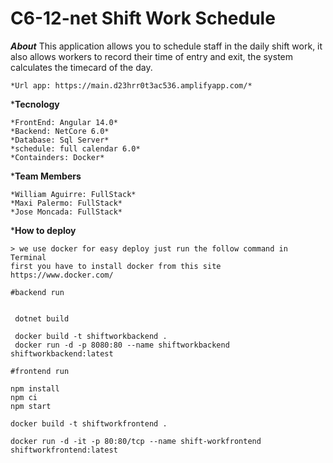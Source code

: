 # C6-12-net Shift Work Schedule

***About***
    This application allows you to schedule staff in the daily shift work, it also allows workers to record their time of entry and exit, the system calculates the timecard of the day.

	*Url app: https://main.d23hrr0t3ac536.amplifyapp.com/*

***Tecnology**

    *FrontEnd: Angular 14.0*
    *Backend: NetCore 6.0*
    *Database: Sql Server*
    *schedule: full calendar 6.0*
    *Containders: Docker*
 

***Team Members**

    *William Aguirre: FullStack*
    *Maxi Palermo: FullStack*
    *Jose Moncada: FullStack*


***How to deploy**

    > we use docker for easy deploy just run the follow command in Terminal
    first you have to install docker from this site https://www.docker.com/

```
#backend run


 dotnet build
 
 docker build -t shiftworkbackend .
 docker run -d -p 8080:80 --name shiftworkbackend shiftworkbackend:latest

#frontend run

npm install
npm ci
npm start

docker build -t shiftworkfrontend .

docker run -d -it -p 80:80/tcp --name shift-workfrontend shiftworkfrontend:latest

```